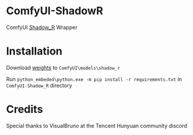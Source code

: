 # ComfyUI-ShadowR
ComfyUI [Shadow_R](https://github.com/movingforward100/Shadow_R) Wrapper

# Installation
Download [weights](https://www.dropbox.com/scl/fi/610ihrdgemv0zkfgrwscu/Shadow_R.zip?rlkey=fci7tyivp24uvzwhwb9y3bia0&dl=0) to `ComfyUI\models\shadow_r`

Run `python_embeded\python.exe -m pip install -r requirements.txt` in `ComfyUI-Shadow_R` directory

# Credits

Special thanks to VisualBruno at the Tencent Hunyuan community discord
